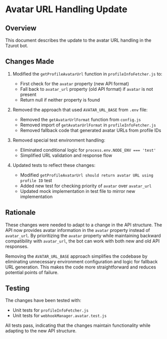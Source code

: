 # Avatar URL Handling Update

## Overview

This document describes the update to the avatar URL handling in the Tzurot bot.

## Changes Made

1. Modified the `getProfileAvatarUrl` function in `profileInfoFetcher.js` to:
   - First check for the `avatar` property (new API format)
   - Fall back to `avatar_url` property (old API format) if `avatar` is not present
   - Return null if neither property is found

2. Removed the approach that used `AVATAR_URL_BASE` from `.env` file:
   - Removed the `getAvatarUrlFormat` function from `config.js`
   - Removed import of `getAvatarUrlFormat` in `profileInfoFetcher.js`
   - Removed fallback code that generated avatar URLs from profile IDs

3. Removed special test environment handling:
   - Eliminated conditional logic for `process.env.NODE_ENV === 'test'`
   - Simplified URL validation and response flow

4. Updated tests to reflect these changes:
   - Modified `getProfileAvatarUrl should return avatar URL using profile ID` test
   - Added new test for checking priority of `avatar` over `avatar_url`
   - Updated mock implementation in test file to mirror new implementation

## Rationale

These changes were needed to adapt to a change in the API structure. The API now provides avatar information in the `avatar` property instead of `avatar_url`. By prioritizing the `avatar` property while maintaining backward compatibility with `avatar_url`, the bot can work with both new and old API responses.

Removing the `AVATAR_URL_BASE` approach simplifies the codebase by eliminating unnecessary environment configuration and logic for fallback URL generation. This makes the code more straightforward and reduces potential points of failure.

## Testing

The changes have been tested with:
- Unit tests for `profileInfoFetcher.js`
- Unit tests for `webhookManager.avatar.test.js`

All tests pass, indicating that the changes maintain functionality while adapting to the new API structure.